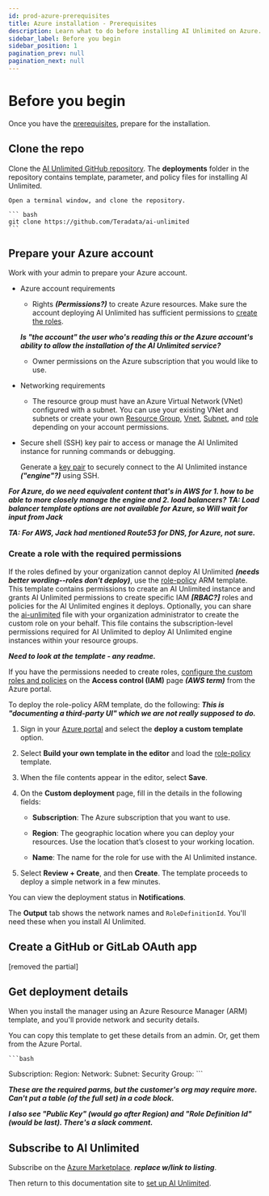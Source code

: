 ```yaml
---
id: prod-azure-prerequisites
title: Azure installation - Prerequisites
description: Learn what to do before installing AI Unlimited on Azure.
sidebar_label: Before you begin
sidebar_position: 1
pagination_prev: null
pagination_next: null
---
```


# Before you begin

Once you have the [prerequisites](/docs/install-ai-unlimited/index.md#prerequisites), prepare for the installation.


## Clone the repo

Clone the [AI Unlimited GitHub repository](https://github.com/Teradata/ai-unlimited). The **deployments** folder in the repository contains template, parameter, and policy files for installing AI Unlimited. 

	Open a terminal window, and clone the repository. 

    ``` bash
    git clone https://github.com/Teradata/ai-unlimited
    ```

## Prepare your Azure account

Work with your admin to prepare your Azure account.

-  Azure account requirements 

    - Rights ***(Permissions?)*** to create Azure resources. Make sure the account deploying AI Unlimited has sufficient permissions to [create the roles](/docs/install-ai-unlimited/production/Azure/before-you-begin/prod-azure-create-custom-role.md).
	
	***Is "the account" the user who's reading this or the Azure account's ability to allow the installation of the AI Unlimited service?*** 

    - Owner permissions on the Azure subscription that you would like to use. 

- Networking requirements 

    - The resource group must have an Azure Virtual Network (VNet) configured with a subnet. You can use your existing VNet and subnets or create your own [Resource Group](https://learn.microsoft.com/en-us/azure/azure-resource-manager/management/manage-resource-groups-portal), [Vnet](https://learn.microsoft.com/en-us/azure/virtual-network/quick-create-portal), [Subnet](https://learn.microsoft.com/en-us/azure/virtual-network/virtual-network-manage-subnet?tabs=azure-portal), and [role](https://learn.microsoft.com/en-us/azure/role-based-access-control/custom-roles) depending on your account permissions.  

- Secure shell (SSH) key pair to access or manage the AI Unlimited instance for running commands or debugging.

    Generate a [key pair](https://learn.microsoft.com/en-us/azure/virtual-machines/linux/mac-create-ssh-keys) to securely connect to the AI Unlimited instance ***("engine"?)*** using SSH.

***For Azure, do we need equivalent content that's in AWS for 1. how to be able to more closely manage the engine and 2. load balancers?*** ***TA: Load balancer template options are not available for Azure, so Will wait for input from Jack***

***TA: For AWS, Jack had mentioned Route53 for DNS, for Azure, not sure.***

### Create a role with the required permissions	

If the roles defined by your organization cannot deploy AI Unlimited ***(needs better wording--roles don't deploy)***, use the [role-policy](https://github.com/Teradata/ai-unlimited/blob/develop/deployments/azure/role-policy.json) ARM template. This template contains permissions to create an AI Unlimited instance and grants AI Unlimited permissions to create specific IAM ***[RBAC?]*** roles and policies for the AI Unlimited engines it deploys. Optionally, you can share the [ai-unlimited](https://github.com/Teradata/ai-unlimited/blob/develop/deployments/azure/policies/ai-unlimited.json) file with your organization administrator to create the custom role on your behalf. This file contains the subscription-level permissions required for AI Unlimited to deploy AI Unlimited engine instances within your resource groups.

***Need to look at the template - any readme.***

If you have the permissions needed to create roles, [configure the custom roles and policies](https://learn.microsoft.com/en-us/azure/role-based-access-control/custom-roles-portal) on the **Access control (IAM)** page ***(AWS term)*** from the Azure portal.

To deploy the role-policy ARM template, do the following: ***This is "documenting a third-party UI" which we are not really supposed to do.***

1. Sign in your [Azure portal](https://portal.azure.com) and select the **deploy a custom template** option. 

2. Select **Build your own template in the editor** and load the [role-policy](https://github.com/Teradata/ai-unlimited/blob/develop/deployments/azure/role-policy.json) template.

3. When the file contents appear in the editor, select **Save**. 

4. On the **Custom deployment** page, fill in the details in the following fields: 

    - **Subscription**: The Azure subscription that you want to use. 

    - **Region**: The geographic location where you can deploy your resources. Use the location that’s closest to your working location. 

    - **Name**: The name for the role for use with the AI Unlimited instance.

5. Select **Review + Create**, and then **Create**. The template proceeds to deploy a simple network in a few minutes.  

You can view the deployment status in **Notifications**.

The **Output** tab shows the network names and `RoleDefinitionId`. You'll need these when you install AI Unlimited. 


## Create a GitHub or GitLab OAuth app

[removed the partial]

## Get deployment details

When you install the manager using an Azure Resource Manager (ARM) template, and you'll provide network and security details. 

You can copy this template to get these details from an admin. Or, get them from the Azure Portal.

	```bash
Subscription: 
Region: 
Network:
Subnet: 
Security Group:
	```

***These are the required parms, but the customer's org may require more. Can't put a table (of the full set) in a code block.***

***I also see "Public Key" (would go after Region) and "Role Definition Id" (would be last). There's a slack comment.***


## Subscribe to AI Unlimited

Subscribe on the [Azure Marketplace](https://azuremarketplace.microsoft.com/en-us/). ***replace w/link to listing***. 

Then return to this documentation site to [set up AI Unlimited](/docs/install-ai-unlimited/setup-ai-unlimited.md).

